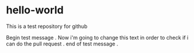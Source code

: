 # hello-world
This is a test repository for github

Begin test message .
Now i'm going to change this text in order to check if i can do the pull request .
end of test message .
